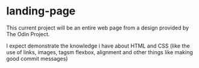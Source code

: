 # landing-page
This current project will be an entire web page from a design provided by The Odin Project.

I expect demonstrate the knowledge i have about HTML and CSS (like the use of links, images, tagsm flexbox, alignment and other things like making good commit messages)